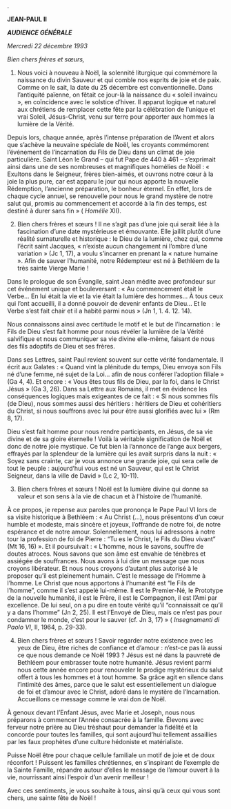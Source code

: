 .

**JEAN-PAUL II**

***AUDIENCE GÉNÉRALE***

*Mercredi 22 décembre 1993*

*Bien chers frères et sœurs,*

1. Nous voici à nouveau à Noël, la solennité liturgique qui commémore la naissance du divin Sauveur et qui comble nos esprits de joie et de paix. Comme on le sait, la date du 25 décembre est conventionnelle. Dans l’antiquité païenne, on fêtait ce jour-là la naissance du « soleil invaincu », en coïncidence avec le solstice d’hiver. Il apparut logique et naturel aux chrétiens de remplacer cette fête par la célébration de l’unique et vrai Soleil, Jésus-Christ, venu sur terre pour apporter aux hommes la lumière de la Vérité.

Depuis lors, chaque année, après l’intense préparation de l’Avent et alors que s’achève la neuvaine spéciale de Noël, les croyants commémorent l’événement de l’incarnation du Fils de Dieu dans un climat de joie particulière. Saint Léon le Grand – qui fut Pape de 440 à 461 – s’exprimait ainsi dans une de ses nombreuses et magnifiques homélies de Noël : « Exultons dans le Seigneur, frères bien-aimés, et ouvrons notre cœur à la joie la plus pure, car est apparu le jour qui nous apporte la nouvelle Rédemption, l’ancienne préparation, le bonheur éternel. En effet, lors de chaque cycle annuel, se renouvelle pour nous le grand mystère de notre salut qui, promis au commencement et accordé à la fin des temps, est destiné à durer sans fin » ( *Homélie* XII).

2. Bien chers frères et sœurs ! Il ne s’agit pas d’une joie qui serait liée à la fascination d’une date mystérieuse et émouvante. Elle jaillit plutôt d’une réalité surnaturelle et historique : le Dieu de la lumière, chez qui, comme l’écrit saint Jacques, « n’existe aucun changement ni l’ombre d’une variation » (Jc 1, 17), a voulu s’incarner en prenant la « nature humaine ». Afin de sauver l’humanité, notre Rédempteur est né à Bethléem de la très sainte Vierge Marie !

Dans le prologue de son Évangile, saint Jean médite avec profondeur sur cet événement unique et bouleversant : « Au commencement était le Verbe… En lui était la vie et la vie était la lumière des hommes… À tous ceux qui l’ont accueilli, il a donné pouvoir de devenir enfants de Dieu… Et le Verbe s’est fait chair et il a habité parmi nous » (Jn 1, 1. 4. 12. 14).

Nous connaissons ainsi avec certitude le motif et le but de l’Incarnation : le Fils de Dieu s’est fait homme pour nous révéler la lumière de la Vérité salvifique et nous communiquer sa vie divine elle-même, faisant de nous des fils adoptifs de Dieu et ses frères.

Dans ses Lettres, saint Paul revient souvent sur cette vérité fondamentale. Il écrit aux Galates : « Quand vint la plénitude du temps, Dieu envoya son Fils né d’une femme, né sujet de la Loi… afin de nous conférer l’adoption filiale » (Ga 4, 4). Et encore : « Vous êtes tous fils de Dieu, par la foi, dans le Christ Jésus » (Ga 3, 26). Dans sa Lettre aux Romains, il met en évidence les conséquences logiques mais exigeantes de ce fait : « Si nous sommes fils (de Dieu), nous sommes aussi des héritiers : héritiers de Dieu et cohéritiers du Christ, si nous souffrons avec lui pour être aussi glorifiés avec lui » (Rm 8, 17).

Dieu s’est fait homme pour nous rendre participants, en Jésus, de sa vie divine et de sa gloire éternelle ! Voilà la véritable signification de Noël et donc de notre joie mystique. Ce fut bien là l’annonce de l’ange aux bergers, effrayés par la splendeur de la lumière qui les avait surpris dans la nuit : « Soyez sans crainte, car je vous annonce une grande joie, qui sera celle de tout le peuple : aujourd’hui vous est né un Sauveur, qui est le Christ Seigneur, dans la ville de David » (Lc 2, 10-11).

3. Bien chers frères et sœurs ! Noël est la lumière divine qui donne sa valeur et son sens à la vie de chacun et à l’histoire de l’humanité.

À ce propos, je repense aux paroles que prononça le Pape Paul VI lors de sa visite historique à Bethléem : « Au Christ (…), nous présentons d’un cœur humble et modeste, mais sincère et joyeux, l’offrande de notre foi, de notre espérance et de notre amour. Solennellement, nous lui adressons à notre tour la profession de foi de Pierre : “Tu es le Christ, le Fils du Dieu vivant” (Mt 16, 16) ». Et il poursuivait : « L’homme, nous le savons, souffre de doutes atroces. Nous savons que son âme est envahie de ténèbres et assiégée de souffrances. Nous avons à lui dire un message que nous croyons libérateur. Et nous nous croyons d’autant plus autorisé à le proposer qu’il est pleinement humain. C’est le message de l’Homme à l’homme. Le Christ que nous apportons à l’humanité est “le Fils de l’homme”, comme il s’est appelé lui-même. Il est le Premier-Né, le Prototype de la nouvelle humanité, il est le Frère, il est le Compagnon, il est l’Ami par excellence. De lui seul, on a pu dire en toute vérité qu’il “connaissait ce qu’il y a dans l’homme” (Jn 2, 25). Il est l’Envoyé de Dieu, mais ce n’est pas pour condamner le monde, c’est pour le sauver (cf. Jn 3, 17) » ( *Insegnamenti di Paolo VI*, II, 1964, p. 29-33).

4. Bien chers frères et sœurs ! Savoir regarder notre existence avec les yeux de Dieu, être riches de confiance et d’amour : n’est-ce pas là aussi ce que nous demande ce Noël 1993 ? Jésus est né dans la pauvreté de Bethléem pour embrasser toute notre humanité. Jésus revient parmi nous cette année encore pour renouveler le prodige mystérieux du salut offert à tous les hommes et à tout homme. Sa grâce agit en silence dans l’intimité des âmes, parce que le salut est essentiellement un dialogue de foi et d’amour avec le Christ, adoré dans le mystère de l’Incarnation. Accueillons ce message comme le vrai don de Noël.

À genoux devant l’Enfant Jésus, avec Marie et Joseph, nous nous préparons à commencer l’Année consacrée à la famille. Élevons avec ferveur notre prière au Dieu trèshaut pour demander la fidélité et la concorde pour toutes les familles, qui sont aujourd’hui tellement assaillies par les faux prophètes d’une culture hédoniste et matérialiste.

Puisse Noël être pour chaque cellule familiale un motif de joie et de doux réconfort ! Puissent les familles chrétiennes, en s’inspirant de l’exemple de la Sainte Famille, répandre autour d’elles le message de l’amour ouvert à la vie, nourrissant ainsi l’espoir d’un avenir meilleur !

Avec ces sentiments, je vous souhaite à tous, ainsi qu’à ceux qui vous sont chers, une sainte fête de Noël !